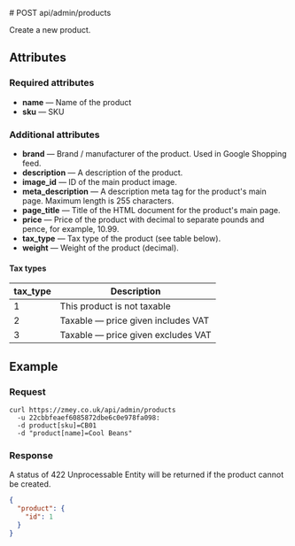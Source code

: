 # POST api/admin/products

Create a new product.

## Attributes

### Required attributes

* **name** — Name of the product
* **sku** — SKU

### Additional attributes

* **brand** — Brand / manufacturer of the product. Used in Google Shopping feed.
* **description** — A description of the product.
* **image_id** — ID of the main product image.
* **meta_description** — A description meta tag for the product's main page. Maximum length is 255 characters.
* **page_title** — Title of the HTML document for the product's main page.
* **price** — Price of the product with decimal to separate pounds and pence,
for example, 10.99.
* **tax_type** — Tax type of the product (see table below).
* **weight** — Weight of the product (decimal).

#### Tax types

|tax_type|Description|
|--------|-----------|
|1       |This product is not taxable|
|2       |Taxable — price given includes VAT|
|3       |Taxable — price given excludes VAT|

## Example

### Request

```
curl https://zmey.co.uk/api/admin/products
  -u 22cbbfeaef6085872dbe6c0e978fa098:
  -d product[sku]=CB01
  -d "product[name]=Cool Beans"
```

### Response

A status of 422 Unprocessable Entity will be returned if the product cannot be
created.

```json
{
  "product": {
    "id": 1
  }
}
```
